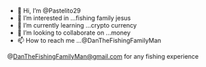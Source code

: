 - 👋 Hi, I’m @Pastelito29
- 👀 I’m interested in ...fishing family jesus
- 🌱 I’m currently learning ...crypto currency 
- 💞️ I’m looking to collaborate on ...money 
- 📫 How to reach me ...@DanTheFishingFamilyMan 

<!---
Pastelito29/Pastelito29 is a ✨ special ✨ repository because its `README.md` (this file) appears on your GitHub profile.
You can click the Preview link to take a look at your changes.
--->
@DanTheFishingFamilyMan@gmail.com for any fishing experience 
